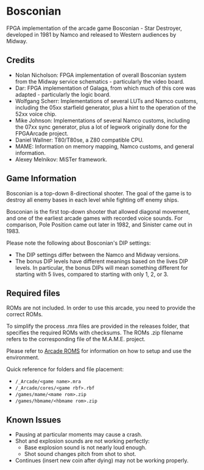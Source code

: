 # Bosconian

FPGA implementation of the arcade game Bosconian - Star Destroyer, developed in
1981 by Namco and released to Western audiences by Midway.


## Credits

* Nolan Nicholson: FPGA implementation of overall Bosconian system from the
  Midway service schematics - particularly the video board.
* Dar: FPGA implementation of Galaga, from which much of this core was
  adapted - particularly the logic board.
* Wolfgang Scherr: Implementations of several LUTs and Namco customs, including
  the 05xx starfield generator, plus a hint to the operation of the 52xx voice
  chip.
* Mike Johnson: Implementations of several Namco customs, including the 07xx sync
  generator, plus a lot of legwork originally done for the FPGAArcade project.
* Daniel Wallner: T80/T80se, a Z80 compatible CPU.
* MAME: Information on memory mapping, Namco customs, and general information.
* Alexey Melnikov: MiSTer framework.


## Game Information

Bosconian is a top-down 8-directional shooter. The goal of the game is to
destroy all enemy bases in each level while fighting off enemy ships.

Bosconian is the first top-down shooter that allowed diagonal movement, and one
of the earliest arcade games with recorded voice sounds. For comparison, Pole
Position came out later in 1982, and Sinister came out in 1983.

Please note the following about Bosconian's DIP settings:
* The DIP settings differ between the Namco and Midway versions.
* The bonus DIP levels have different meanings based on the lives DIP levels. In
  particular, the bonus DIPs will mean something different for starting with 5
  lives, compared to starting with only 1, 2, or 3.


## Required files

ROMs are not included. In order to use this arcade, you need to provide the
correct ROMs.

To simplify the process .mra files are provided in the releases folder, that
specifies the required ROMs with checksums. The ROMs .zip filename refers to the
corresponding file of the M.A.M.E. project.

Please refer to
[Arcade ROMS](https://github.com/MiSTer-devel/Main_MiSTer/wiki/Arcade-Roms)
for information on how to setup and use the environment.

Quick reference for folders and file placement:

 * `/_Arcade/<game name>.mra`
 * `/_Arcade/cores/<game rbf>.rbf`
 * `/games/mame/<mame rom>.zip`
 * `/games/hbmame/<hbmame rom>.zip`


## Known Issues

* Pausing at particular moments may cause a crash.
* Shot and explosion sounds are not working perfectly:
    * Base explosion sound is not nearly loud enough.
    * Shot sound changes pitch from shot to shot.
* Continues (insert new coin after dying) may not be working properly.
